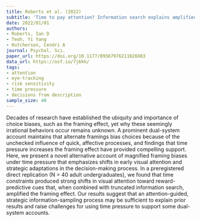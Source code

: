 ```yaml
---
title: Roberts et al. (2022)
subtitle: 'Time to pay attention? Information search explains amplified framing effects under time pressure'
date: 2022/01/01
authors:
- Roberts, Ian D
- Teoh, Yi Yang
- Hutcherson, Cendri A
journal: Psychol. Sci.
paper_url: https://doi.org/10.1177/09567976211026983
data_url: https://osf.io/7j6kh/
tags:
- attention
- eye-tracking
- risk sensitivity
- time pressure
- decisions from description
sample_size: 40
---
```


Decades of research have established the ubiquity and importance of choice biases, such as the framing effect, yet why these seemingly irrational behaviors occur remains unknown. A prominent dual-system account maintains that alternate framings bias choices because of the unchecked influence of quick, affective processes, and findings that time pressure increases the framing effect have provided compelling support. Here, we present a novel alternative account of magnified framing biases under time pressure that emphasizes shifts in early visual attention and strategic adaptations in the decision-making process. In a preregistered direct replication (N = 40 adult undergraduates), we found that time constraints produced strong shifts in visual attention toward reward-predictive cues that, when combined with truncated information search, amplified the framing effect. Our results suggest that an attention-guided, strategic information-sampling process may be sufficient to explain prior results and raise challenges for using time pressure to support some dual-system accounts.
